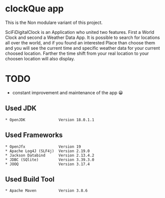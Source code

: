 # clockQue app

This is the Non modulare variant of this project.

SciFiDigitalClock is an Application who united two features. First a World Clock and second a Weather Data App.
It is possible to search for locations all over the world, and if you found an interested Place than choose them and you will see the current time and specific weather data for your current choosed location. Farther the time shift from your real location to your choosen location will also display.

# TODO
   * constant improvement and maintenance of the app :grinning:

## Used JDK
    * OpenJDK               Version 18.0.1.1

## Used Frameworks
    * OpenJfx               Version 19
    * Apache Log4J (SLF4j)  Version 2.19.0
    * Jackson Databind      Version 2.13.4.2
    * JDBC (SQlite)         Version 3.39.3.0
    * JOOQ                  Version 3.17.4

## Used Build Tool
    * Apache Maven          Version 3.8.6
